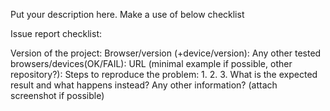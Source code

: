 Put your description here. Make a use of below checklist

Issue report checklist:

Version of the project:
Browser/version (+device/version):
Any other tested browsers/devices(OK/FAIL):
URL (minimal example if possible, other repository?):
Steps to reproduce the problem: 1. 2. 3.
What is the expected result and what happens instead?
Any other information? (attach screenshot if possible)
